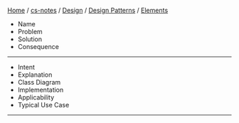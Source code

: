 [Home](https://mengxianbin.github.io) /
[cs-notes](https://mengxianbin.github.io/cs-notes/site) /
[Design](https://mengxianbin.github.io/cs-notes/site/Design) /
[Design Patterns](https://mengxianbin.github.io/cs-notes/site/Design/Design%20Patterns) /
[Elements](https://mengxianbin.github.io/cs-notes/site/Design/Design%20Patterns/Elements)

* Name
* Problem
* Solution
* Consequence

---

* Intent
* Explanation
* Class Diagram
* Implementation
* Applicability
* Typical Use Case

---
